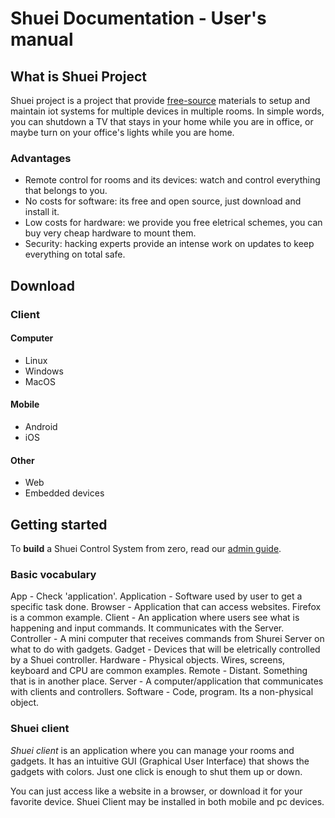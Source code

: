 # Shuei Documentation - User's manual
## What is Shuei Project
Shuei project is a project that provide [free-source](https://en.wikipedia.org/wiki/Free_and_open-source_software) materials to setup and maintain iot systems for multiple devices in multiple rooms.
In simple words, you can shutdown a TV that stays in your home while you are in office, or maybe turn on your office's lights while you are home.
### Advantages
* Remote control for rooms and its devices: watch and control everything that belongs to you.
* No costs for software: its free and open source, just download and install it.
* Low costs for hardware: we provide you free eletrical schemes, you can buy very cheap hardware to mount them.
* Security: hacking experts provide an intense work on updates to keep everything on total safe.
## Download
### Client
#### Computer
* Linux
* Windows
* MacOS
#### Mobile
* Android
* iOS
#### Other
* Web
* Embedded devices
## Getting started
To **build** a Shuei Control System from zero, read our [admin guide](../admin).
### Basic vocabulary
App - Check 'application'.
Application - Software used by user to get a specific task done.
Browser - Application that can access websites. Firefox is a common example.
Client - An application where users see what is happening and input commands. It communicates with the Server.
Controller - A mini computer that receives commands from Shurei Server on what to do with gadgets.
Gadget - Devices that will be eletrically controlled by a Shuei controller.
Hardware - Physical objects. Wires, screens, keyboard and CPU are common examples.
Remote - Distant. Something that is in another place.
Server - A computer/application that communicates with clients and controllers.
Software - Code, program. Its a non-physical object.

### Shuei client
_Shuei client_ is an application where you can manage your rooms and gadgets.
It has an intuitive GUI (Graphical User Interface) that shows the gadgets with colors.
Just one click is enough to shut them up or down.

You can just access like a website in a browser, or download it for your favorite device.
Shuei Client may be installed in both mobile and pc devices.
